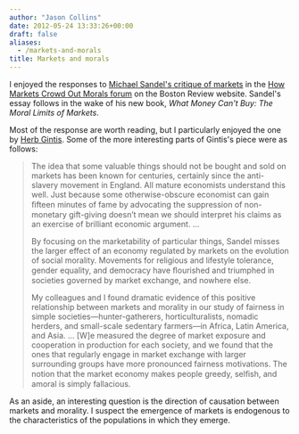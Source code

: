 ```yaml
---
author: "Jason Collins"
date: 2012-05-24 13:33:26+00:00
draft: false
aliases:
  - /markets-and-morals
title: Markets and morals
---
```


I enjoyed the responses to [Michael Sandel's critique of markets](http://www.bostonreview.net/BR37.3/ndf_michael_j_sandel_markets_morals.php) in the [How Markets Crowd Out Morals forum](http://www.bostonreview.net/forum-sandel-markets-morals?) on the Boston Review website. Sandel's essay follows in the wake of his new book, *What Money Can't Buy: The Moral Limits of Markets*.

Most of the response are worth reading, but I particularly enjoyed the one by [Herb Gintis](http://www.bostonreview.net/gintis-giving-economists-their-due). Some of the more interesting parts of Gintis's piece were as follows:


<blockquote>The idea that some valuable things should not be bought and sold on markets has been known for centuries, certainly since the anti-slavery movement in England. All mature economists understand this well. Just because some otherwise-obscure economist can gain ﬁfteen minutes of fame by advocating the suppression of non-monetary gift-giving doesn’t mean we should interpret his claims as an exercise of brilliant economic argument. ...

By focusing on the marketability of particular things, Sandel misses the larger effect of an economy regulated by markets on the evolution of social morality. Movements for religious and lifestyle tolerance, gender equality, and democracy have ﬂourished and triumphed in societies governed by market exchange, and nowhere else.

My colleagues and I found dramatic evidence of this positive relationship between markets and morality in our study of fairness in simple societies—hunter-gatherers, horticulturalists, nomadic herders, and small-scale sedentary farmers—in Africa, Latin America, and Asia. ... [W]e measured the degree of market exposure and cooperation in production for each society, and we found that the ones that regularly engage in market exchange with larger surrounding groups have more pronounced fairness motivations. The notion that the market economy makes people greedy, selﬁsh, and amoral is simply fallacious.</blockquote>


As an aside, an interesting question is the direction of causation between markets and morality. I suspect the emergence of markets is endogenous to the characteristics of the populations in which they emerge.
